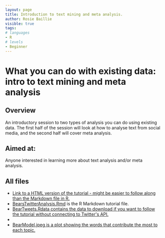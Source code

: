 ```yaml
---
layout: page
title: Introduction to text mining and meta analysis.
author: Rosie Baillie
visible: true
tags:
# languages
- R
# levels
- Beginner
---
```


# What you can do with existing data: intro to text mining and meta analysis
## Overview
An introductory session to two types of analysis you can do using existing data. The first half of the session will look at how to analyse text from social media, and the second half will cover meta analysis. 

## Aimed at: 
Anyone interested in learning more about text analysis and/or meta analysis. 

## All files
<ul>
  <li><a href = "https://rpubs.com/RosieB/ASGTwitterTextTutorial">Link to a HTML version of the tutorial - might be easier to follow along than the Markdown file in R.</a></li>
  <li><a href = "https://github.com/AberdeenStudyGroup/studyGroup/blob/gh-pages/lessons/SG-T24-MetaAnalysis-TextAnalysis/BearsTwitterAnalysis.Rmd">BearsTwitterAnalysis.Rmd</a> is the R Markdown tutorial file.</li>
  <li><a href = "https://github.com/AberdeenStudyGroup/studyGroup/blob/gh-pages/lessons/SG-T24-MetaAnalysis-TextAnalysis/BearTweets.Rdata">BearTweets.Rdata contains the data to download if you want to follow the tutorial without connecting to Twitter's API.</a> </li>
  <li><a href = "https://github.com/AberdeenStudyGroup/studyGroup/blob/gh-pages/lessons/SG-T24-MetaAnalysis-TextAnalysis/AllBearTopics.jpeg"AllBearTopics.jpeg is an image showing all topics from our topic model. </a></li>
  <li><a href = "https://github.com/AberdeenStudyGroup/studyGroup/blob/gh-pages/lessons/SG-T24-MetaAnalysis-TextAnalysis/BearModel.jpeg">BearModel.jpeg is a plot showing the words that contribute the most to each topic. </a></li>
</ul>
